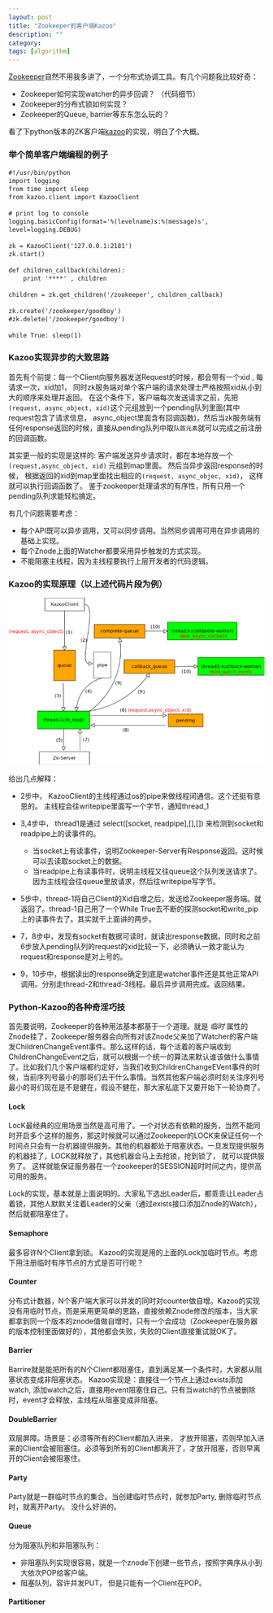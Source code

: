 ```yaml
---
layout: post
title: "Zookeeper的客户端Kazoo"
description: ""
category: 
tags: [algorithm]
---
```



[Zookeeper](http://zookeeper.apache.org/)自然不用我多讲了，一个分布式协调工具。有几个问题我比较好奇： 

* Zookeeper如何实现watcher的异步回调？ （代码细节）
* Zookeeper的分布式锁如何实现？
* Zookeeper的Queue, barrier等东东怎么玩的？ 

看了下python版本的ZK客户端[kazoo](https://github.com/python-zk/kazoo.git)的实现，明白了个大概。 

### 举个简单客户端编程的例子

    #!/usr/bin/python
    import logging
    from time import sleep
    from kazoo.client import KazooClient
    
    # print log to console
    logging.basicConfig(format='%(levelname)s:%(message)s', level=logging.DEBUG)
    
    zk = KazooClient('127.0.0.1:2181')
    zk.start()
    
    def children_callback(children):
        print '****' , children
    
    children = zk.get_children('/zookeeper', children_callback)
    
    zk.create('/zookeeper/goodboy')
    #zk.delete('/zookeeper/goodboy')
    
    while True: sleep(1)


###  Kazoo实现异步的大致思路

首先有个前提：每一个Client向服务器发送Request的时候，都会带有一个xid , 每请求一次，xid加1， 同时zk服务端对单个客户端的请求处理士严格按照xid从小到大的顺序来处理并返回。 在这个条件下，客户端每次发送请求之前，先把`(request, async_object, xid)`这个元组放到一个pending队列里面(其中request包含了请求信息， async_object里面含有回调函数)，然后当zk服务端有任何response返回的时候，直接从pending队列中取`队首元素`就可以完成之前注册的回调函数。

其实更一般的实现是这样的: 客户端发送异步请求时，都在本地存放一个`(request,async_object, xid)` 元组到map里面。 然后当异步返回response的时候， 根据返回的xid到map里面找出相应的`(request, async_objec, xid)`， 这样就可以执行回调函数了。 鉴于zookeeper处理请求的有序性，所有只用一个pending队列求能轻松搞定。

有几个问题需要考虑： 

* 每个API既可以异步调用，又可以同步调用。当然同步调用可用在异步调用的基础上实现。
* 每个Znode上面的Watcher都要采用异步触发的方式实现。
* 不能阻塞主线程，因为主线程要执行上层开发者的代码逻辑。


### Kazoo的实现原理（以上述代码片段为例）

![Alt kazoo internal](/images/kazoo.png)

给出几点解释： 

+ 2步中， KazooClient的主线程通过os的pipe来做线程间通信。这个还挺有意思的。 主线程会往writepipe里面写一个字节，通知thread_1
+ 3,4步中， thread1是通过 select([socket, readpipe],[],[]) 来检测到socket和readpipe上的读事件的。 
   
   * 当socket上有读事件，说明Zookeeper-Server有Response返回。这时候可以去读取socket上的数据。 
   * 当readpipe上有读事件时，说明主线程又往queue这个队列发送请求了。因为主线程会往queue里放请求，然后往writepipe写字节。

+ 5步中，thread-1将自己Client的Xid自增之后，发送给Zookeeper服务端。就返回了。thread-1自己用了一个While True去不断的探测socket和write_pip上的读事件去了。其实就干上面讲的两步。
+ 7，8步中，发现有socket有数据可读时，就读出response数据。同时和之前6步放入pending队列的request的xid比较一下，必须确认一致才能认为request和response是对上号的。
+ 9，10步中，根据读出的response确定到底是watcher事件还是其他正常API调用。分别走thread-2和thread-3线程。最后异步调用完成。返回结果。


### Python-Kazoo的各种奇淫巧技

首先要说明，Zookeeper的各种用法基本都基于一个道理。就是 _临时_ 属性的Znode挂了，Zookeeper服务器会向所有对该Znode父亲加了Watcher的客户端发ChildrenChangeEvent事件。那么这样的话，每个活着的客户端收到ChildrenChangeEvent之后，就可以根据一个统一的算法来默认谁该做什么事情了。比如我们几个客户端都约定好，当我们收到ChildrenChangeEVent事件的时候，当前序列号最小的那哥们去干什么事情。当然其他客户端必须时刻关注序列号最小的哥们现在是不是健在，假设不健在，那大家私底下又要开始下一轮协商了。 



#### Lock

  LocK最经典的应用场景当然是高可用了。一个对状态有依赖的服务，当然不能同时开启多个这样的服务，那这时候就可以通过Zookeeper的LOCK来保证任何一个时间点只会有一台机器提供服务。其他的机器都处于阻塞状态。一旦发现提供服务的机器挂了，LOCK就释放了，其他机器会马上去抢锁，抢到锁了， 就可以提供服务了。 这样就能保证服务器在一个zookeeper的SESSION超时时间之内，提供高可用的服务。
 
  Lock的实现，基本就是上面说明的。大家私下选出Leader后，都乖乖让Leader占着锁，其他人默默关注着Leader的父亲（通过exists接口添加Znode的Watch），然后就都阻塞住了。

#### Semaphore

  最多容许N个Client拿到锁。 Kazoo的实现是用的上面的Lock加临时节点。考虑下用注册临时有序节点的方式是否可行呢？ 



#### Counter 

  分布式计数器，N个客户端大家可以并发的同时对counter做自增。Kazoo的实现没有用临时节点，而是采用更简单的思路，直接依赖Znode修改的版本，当大家都拿到同一个版本的znode值做自增时，只有一个会成功（Zookeeper在服务器的版本控制里面做好的），其他都会失败，失败的Client直接重试就OK了。 



#### Barrier

  Barrire就是能把所有的N个Client都阻塞住，直到满足某一个条件时，大家都从阻塞状态变成非阻塞状态。 Kazoo实现是：直接往一个节点上通过exists添加watch, 添加watch之后，直接用event阻塞住自己。只有当watch的节点被删除时，event才会释放，主线程从阻塞变成非阻塞。


#### DoubleBarrier 

  双层屏障。场景是：必须等所有的Client都加入进来， 才放开阻塞，否则早加入进来的Client会被阻塞住。必须等到所有的Client都离开了，才放开阻塞，否则早离开的Client会被阻塞住。
 
#### Party
  
  Party就是一群临时节点的集合。当创建临时节点时，就参加Party, 删除临时节点时，就离开Party。 没什么好讲的。

#### Queue

   分为阻塞队列和非阻塞队列： 

   * 非阻塞队列实现很容易，就是一个znode下创建一些节点，按照字典序从小到大依次POP给客户端。
   * 阻塞队列，容许并发PUT， 但是只能有一个Client在POP。 

#### Partitioner

